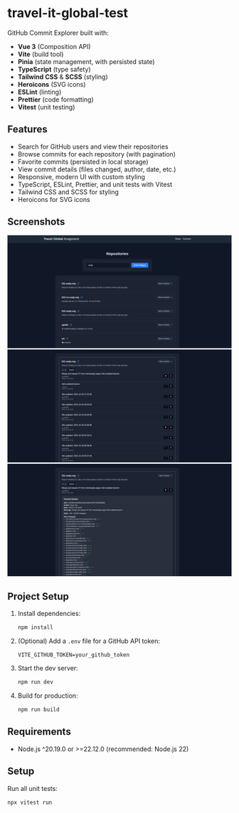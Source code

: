 # travel-it-global-test

GitHub Commit Explorer built with:

- **Vue 3** (Composition API)
- **Vite** (build tool)
- **Pinia** (state management, with persisted state)
- **TypeScript** (type safety)
- **Tailwind CSS** & **SCSS** (styling)
- **Heroicons** (SVG icons)
- **ESLint** (linting)
- **Prettier** (code formatting)
- **Vitest** (unit testing)

## Features

- Search for GitHub users and view their repositories
- Browse commits for each repository (with pagination)
- Favorite commits (persisted in local storage)
- View commit details (files changed, author, date, etc.)
- Responsive, modern UI with custom styling
- TypeScript, ESLint, Prettier, and unit tests with Vitest
- Tailwind CSS and SCSS for styling
- Heroicons for SVG icons

## Screenshots

<div align="center">
	<img src="public/screenshots/screenshot_01.png" alt="Screenshot 1" />
	<img src="public/screenshots/screenshot_02.png" alt="Screenshot 2" />
	<img src="public/screenshots/screenshot_03.png" alt="Screenshot 3" />
</div>



## Project Setup

1. Install dependencies:
   ```sh
   npm install
   ```
2. (Optional) Add a `.env` file for a GitHub API token:
   ```env
   VITE_GITHUB_TOKEN=your_github_token
   ```
3. Start the dev server:
   ```sh
   npm run dev
   ```
4. Build for production:
   ```sh
   npm run build
   ```

## Requirements

- Node.js ^20.19.0 or >=22.12.0 (recommended: Node.js 22)

## Setup

Run all unit tests:

```sh
npx vitest run
```
